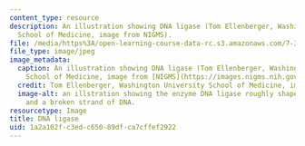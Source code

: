 ```yaml
---
content_type: resource
description: An illustration showing DNA ligase (Tom Ellenberger, Washington University
  School of Medicine, image from NIGMS).
file: /media/https%3A/open-learning-course-data-rc.s3.amazonaws.com/7-346-dna-wars-how-the-cell-strikes-back-to-avoid-disease-after-attacks-on-dna-fall-2013/1a2a102fc3edc65089dfca7cffef2922_7-346f13.jpg
file_type: image/jpeg
image_metadata:
  caption: An illustration showing DNA ligase (Tom Ellenberger, Washington University
    School of Medicine, image from [NIGMS](https://images.nigms.nih.gov/Pages/Home.aspx)).
  credit: Tom Ellenberger, Washington University School of Medicine, image from NIGMS
  image-alt: an illstration showing the enzyme DNA ligase roughly shaped like a semicircle,
    and a broken strand of DNA.
resourcetype: Image
title: DNA ligase
uid: 1a2a102f-c3ed-c650-89df-ca7cffef2922
---
```

